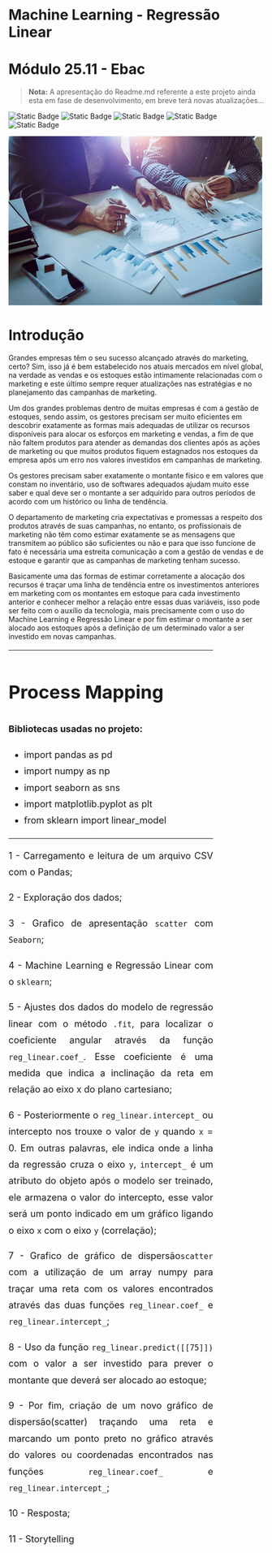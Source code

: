 <h1>Machine Learning - Regressão Linear</h1>
<h1> Módulo 25.11 - Ebac</h1>

> **Nota:**
> A apresentação do Readme.md referente a este projeto ainda esta em fase de desenvolvimento, em breve terá novas atualizações...

![Static Badge](https://img.shields.io/badge/-Seaborn-3776AB?style=flat&logo=python&logoColor=white&size=40x40) ![Static Badge](https://img.shields.io/badge/scikit--learn-F7931E?style=flat-square&logo=scikit-learn&logoColor=white) ![Static Badge](https://img.shields.io/badge/-pandas-05122A?style=flat&logo=pandas) ![Static Badge](https://img.shields.io/badge/-Numpy-013243?&logo=NumPy) ![Static Badge](https://img.shields.io/badge/-Matplotlib-000000?style=flat&logo=python)

![Marketing](https://github.com/Sandro-Alexandre-Olmedo/machine-learning-para-estimativa-do-valor-em-estoque-modulo-25.11-Ebac/blob/b6e5391c09a06242dbf82a4a52ee8e3b549aa498/marketing2.jpg)

# **Introdução**

Grandes empresas têm o seu sucesso alcançado através do marketing, certo? Sim, isso já é bem estabelecido nos atuais mercados em nível global, na verdade as vendas e os estoques estão intimamente relacionadas com o marketing e este último sempre requer atualizações nas estratégias e no planejamento das campanhas de marketing.

Um dos grandes problemas dentro de muitas empresas é com a gestão de estoques, sendo assim, os gestores precisam ser muito eficientes em descobrir exatamente as formas mais adequadas de utilizar os recursos disponíveis para alocar os esforços em marketing e vendas, a fim de que não faltem produtos para atender as demandas dos clientes após as ações de marketing ou que muitos produtos fiquem estagnados nos estoques da empresa após um erro nos valores investidos em campanhas de marketing.

Os gestores precisam saber exatamente o montante físico e em valores que constam no inventário, uso de softwares adequados ajudam muito esse saber e qual deve ser o montante a ser adquirido para outros períodos de acordo com um histórico ou linha de tendência.

O departamento de marketing cria expectativas e promessas a respeito dos produtos através de suas campanhas, no entanto, os profissionais de marketing não têm como estimar exatamente se as mensagens que transmitem ao público são suficientes ou não e para que isso funcione de fato é necessária uma estreita comunicação a com a gestão de vendas e de estoque e garantir que as campanhas de marketing tenham sucesso.

Basicamente uma das formas de estimar corretamente a alocação dos recursos é traçar uma linha de tendência entre os investimentos anteriores em marketing com os montantes em estoque para cada investimento anterior e conhecer melhor a relação entre essas duas variáveis, isso pode ser feito com o auxílio da tecnologia, mais precisamente com o uso do Machine Learning e Regressão Linear e por fim estimar o montante a ser alocado aos estoques após a definição de um determinado valor a ser investido em novas campanhas.
</div>

<div style="text-align: justify; width: 80%; background-color:; border: 0px solid green; line-height: 1.8; font-size: 18px;">

<hr>

# **Process Mapping**

**Bibliotecas usadas no projeto:**
- import pandas as pd
- import numpy as np
- import seaborn as sns
- import matplotlib.pyplot as plt
- from sklearn import linear_model
<hr>

1 - Carregamento e leitura de um arquivo CSV com o Pandas;

2 - Exploração dos dados;

3 - Grafico de apresentação `scatter` com `Seaborn`;

4 - Machine Learning e Regressão Linear com o `sklearn`;

5 - Ajustes dos dados do modelo de regressão linear com o método `.fit`, para localizar o coeficiente angular através da função ` reg_linear.coef_`. Esse coeficiente é uma medida que indica a inclinação da reta em relação ao eixo x do plano cartesiano;

6 - Posteriormente o `reg_linear.intercept_` ou intercepto nos trouxe o valor de `y` quando `x` = 0. Em outras palavras, ele indica onde a linha da regressão cruza o eixo `y`, `intercept_` é um atributo do objeto após o modelo ser treinado, ele armazena o valor do intercepto, esse valor será um ponto indicado em um gráfico ligando o eixo `x` com o eixo `y` (correlação);

7 - Grafico de gráfico de dispersão`scatter` com a utilização de um array numpy para traçar uma reta com os valores encontrados através das duas funções `reg_linear.coef_` e `reg_linear.intercept_`; 

8 - Uso da função `reg_linear.predict([[75]])` com o valor a ser investido para prever o montante que deverá ser alocado ao estoque;

9 - Por fim, criação de um novo gráfico de dispersão(scatter) traçando uma reta e marcando um ponto preto no gráfico através do valores ou coordenadas encontrados nas funções `reg_linear.coef_` e `reg_linear.intercept_`;

10 - Resposta;

11 - Storytelling


